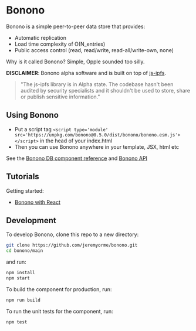 # Bonono

Bonono is a simple peer-to-peer data store that provides:

* Automatic replication
* Load time complexity of O(N_entries) 
* Public access control (read, read/write, read-all/write-own, none)

Why is it called Bonono? Simple, Opple sounded too silly.

**DISCLAIMER**: Bonono alpha software and is built on top of [js-ipfs](https://js.ipfs.tech/).

>"The js-ipfs library is in Alpha state. The codebase hasn't been audited by security specialists and it shouldn't be used to store, share or publish sensitive information."

## Using Bonono

- Put a script tag `<script type='module' src='https://unpkg.com/bonono@0.5.0/dist/bonono/bonono.esm.js'></script>` in the head of your index.html
- Then you can use Bonono anywhere in your template, JSX, html etc

See the [Bonono DB component reference](main/src/components/bonono-db/readme.md) and [Bonono API](main/doc/api/README.md)

## Tutorials

Getting started:
* [Bonono with React](main/doc/react/getting-started.md)

## Development

To develop Bonono, clone this repo to a new directory:

```bash
git clone https://github.com/jeremyorme/bonono.git
cd bonono/main
```

and run:

```bash
npm install
npm start
```

To build the component for production, run:

```bash
npm run build
```

To run the unit tests for the component, run:

```bash
npm test
```
